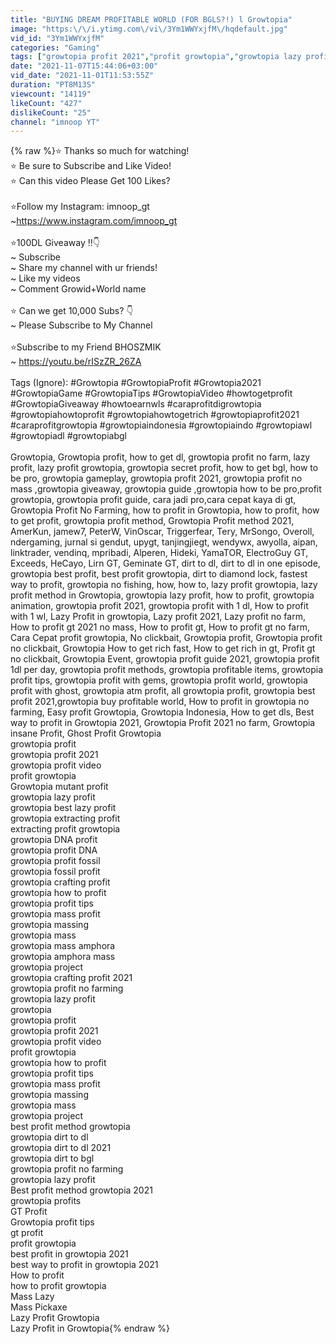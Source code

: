 ```yaml
---
title: "BUYING DREAM PROFITABLE WORLD (FOR BGLS?!) l Growtopia"
image: "https:\/\/i.ytimg.com\/vi\/3Ym1WWYxjfM\/hqdefault.jpg"
vid_id: "3Ym1WWYxjfM"
categories: "Gaming"
tags: ["growtopia profit 2021","profit growtopia","growtopia lazy profit"]
date: "2021-11-07T15:44:06+03:00"
vid_date: "2021-11-01T11:53:55Z"
duration: "PT8M13S"
viewcount: "14119"
likeCount: "427"
dislikeCount: "25"
channel: "imnoop YT"
---
```

{% raw %}⭐ Thanks so much for watching!<br />⭐ Be sure to Subscribe and Like Video!<br />⭐ Can this video Please Get 100 Likes?<br /><br />⭐Follow my Instagram: imnoop_gt<br />  ~<a rel="nofollow" target="blank" href="https://www.instagram.com/imnoop_gt​​​​">https://www.instagram.com/imnoop_gt​​​​</a><br /><br />⭐100DL Giveaway ‼️👇<br />~ Subscribe<br />~ Share my channel with ur friends!<br />~ Like my videos<br />~ Comment Growid+World name<br /><br />⭐ Can we get 10,000 Subs? 👇<br />~ Please Subscribe to My Channel<br /><br />⭐Subscribe to my Friend BHOSZMIK<br />     ~ <a rel="nofollow" target="blank" href="https://youtu.be/rISzZR_26ZA">https://youtu.be/rISzZR_26ZA</a><br /><br />Tags (Ignore): #Growtopia #GrowtopiaProfit #Growtopia2021 #GrowtopiaGame #GrowtopiaTips #GrowtopiaVideo #howtogetprofit #GrowtopiaGiveaway #howtoearnwls #caraprofitdigrowtopia #growtopiahowtoprofit #growtopiahowtogetrich #growtopiaprofit2021 #caraprofitgrowtopia #growtopiaindonesia #growtopiaindo #growtopiawl<br />#growtopiadl #growtopiabgl <br /><br />Growtopia, Growtopia profit, how to get dl, growtopia profit no farm, lazy profit, lazy profit growtopia, growtopia secret profit, how to get bgl, how to be pro, growtopia gameplay, growtopia profit 2021, growtopia profit no mass ,growtopia giveaway, growtopia guide ,growtopia how to be pro,profit growtopia, growtopia profit guide, cara jadi pro,cara cepat kaya di gt, Growtopia Profit No Farming, how to profit in Growtopia, how to profit, how to get profit, growtopia profit method, Growtopia Profit method 2021, AmerKun, jamew7, PeterW, VinOscar, Triggerfear, Tery, MrSongo, Overoll, ndergaming, jurnal si gendut, upygt, tanjingjiegt, wendywx, awyolla, aipan, linktrader, vendinq, mpribadi, Alperen, Hideki, YamaTOR, ElectroGuy GT, Exceeds, HeCayo, Lirn GT, Geminate GT, dirt to dl, dirt to dl in one episode, growtopia best profit, best profit growtopia, dirt to diamond lock, fastest way to profit, growtopia no fishing, how, how to, lazy profit growtopia, lazy profit method in Growtopia, growtopia lazy profit, how to profit, growtopia animation, growtopia profit 2021, growtopia profit with 1 dl, How to profit with 1 wl, Lazy Profit in growtopia, Lazy profit 2021, Lazy profit no farm,  How to profit gt 2021 no mass, How to profit gt, How to profit gt no farm, Cara Cepat profit growtopia, No clickbait, Growtopia profit, Growtopia profit no clickbait, Growtopia How to get rich fast, How to get rich in gt, Profit gt no clickbait, Growtopia Event, growtopia profit guide 2021, growtopia profit 1dl per day, growtopia profit methods, growtopia profitable items, growtopia profit tips, growtopia profit with gems, growtopia profit world, growtopia profit with ghost, growtopia atm profit, all growtopia profit, growtopia best profit 2021,growtopia buy profitable world, How to profit in growtopia no farming, Easy profit Growtopia, Growtopia Indonesia, How to get dls, Best way to profit in Growtopia 2021, Growtopia Profit 2021 no farm, Growtopia insane Profit, Ghost Profit Growtopia<br />growtopia profit<br />growtopia profit 2021<br />growtopia profit video<br />profit growtopia<br />Growtopia mutant profit<br />growtopia lazy profit<br />growtopia best lazy profit<br />growtopia extracting profit<br />extracting profit growtopia<br />growtopia DNA profit<br />growtopia profit DNA<br />growtopia profit fossil<br />growtopia fossil profit<br />growtopia crafting profit<br />growtopia how to profit<br />growtopia profit tips<br />growtopia mass profit<br />growtopia massing<br />growtopia mass<br />growtopia mass amphora<br />growtopia amphora mass<br />growtopia project<br />growtopia crafting profit 2021<br />growtopia profit no farming<br />growtopia lazy profit<br />growtopia<br />growtopia profit<br />growtopia profit 2021<br />growtopia profit video<br />profit growtopia<br />growtopia how to profit<br />growtopia profit tips<br />growtopia mass profit<br />growtopia massing<br />growtopia mass<br />growtopia project<br />best profit method growtopia<br />growtopia dirt to dl<br />growtopia dirt to dl 2021<br />growtopia dirt to bgl<br />growtopia profit no farming<br />growtopia lazy profit<br />Best profit method growtopia 2021<br />growtopia profits<br />GT Profit<br />Growtopia profit tips<br />gt profit<br />profit growtopia<br />best profit in growtopia 2021<br />best way to profit in growtopia 2021<br />How to profit<br />how to profit growtopia<br />Mass Lazy<br />Mass Pickaxe<br />Lazy Profit Growtopia<br />Lazy Profit in Growtopia{% endraw %}
